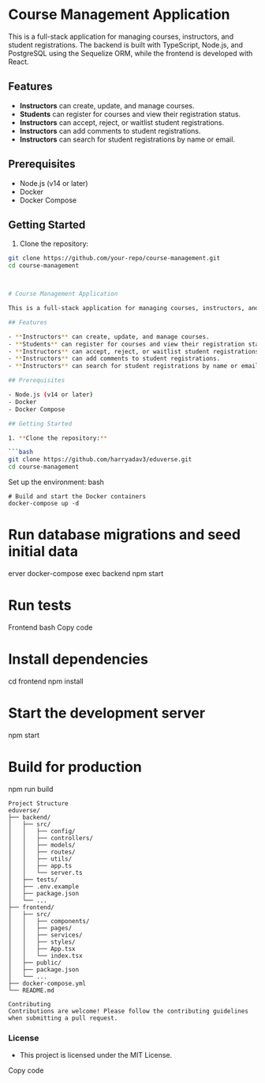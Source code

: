 # Course Management Application

This is a full-stack application for managing courses, instructors, and student registrations. The backend is built with TypeScript, Node.js, and PostgreSQL using the Sequelize ORM, while the frontend is developed with React.

## Features

- **Instructors** can create, update, and manage courses.
- **Students** can register for courses and view their registration status.
- **Instructors** can accept, reject, or waitlist student registrations.
- **Instructors** can add comments to student registrations.
- **Instructors** can search for student registrations by name or email.

## Prerequisites

- Node.js (v14 or later)
- Docker
- Docker Compose

## Getting Started

1. Clone the repository:

```bash
git clone https://github.com/your-repo/course-management.git
cd course-management



# Course Management Application

This is a full-stack application for managing courses, instructors, and student registrations. The backend is built with TypeScript, Node.js, and PostgreSQL using the Sequelize ORM, while the frontend is developed with React.

## Features

- **Instructors** can create, update, and manage courses.
- **Students** can register for courses and view their registration status.
- **Instructors** can accept, reject, or waitlist student registrations.
- **Instructors** can add comments to student registrations.
- **Instructors** can search for student registrations by name or email.

## Prerequisites

- Node.js (v14 or later)
- Docker
- Docker Compose

## Getting Started

1. **Clone the repository:**

```bash
git clone https://github.com/harryadav3/eduverse.git
cd course-management


```

Set up the environment:
bash

```
# Build and start the Docker containers
docker-compose up -d
```

# Run database migrations and seed initial data
erver
docker-compose exec backend npm start


# Run tests
Frontend
bash
Copy code
# Install dependencies
cd frontend
npm install

# Start the development server
npm start

# Build for production
npm run build
```
Project Structure
eduverse/
├── backend/
│   ├── src/
│   │   ├── config/
│   │   ├── controllers/
│   │   ├── models/
│   │   ├── routes/
│   │   ├── utils/
│   │   ├── app.ts
│   │   └── server.ts
│   ├── tests/
│   ├── .env.example
│   ├── package.json
│   └── ...
├── frontend/
│   ├── src/
│   │   ├── components/
│   │   ├── pages/
│   │   ├── services/
│   │   ├── styles/
│   │   ├── App.tsx
│   │   └── index.tsx
│   ├── public/
│   ├── package.json
│   └── ...
├── docker-compose.yml
└── README.md
```


```
Contributing
Contributions are welcome! Please follow the contributing guidelines when submitting a pull request.
```
### License
- This project is licensed under the MIT License.

Copy code



